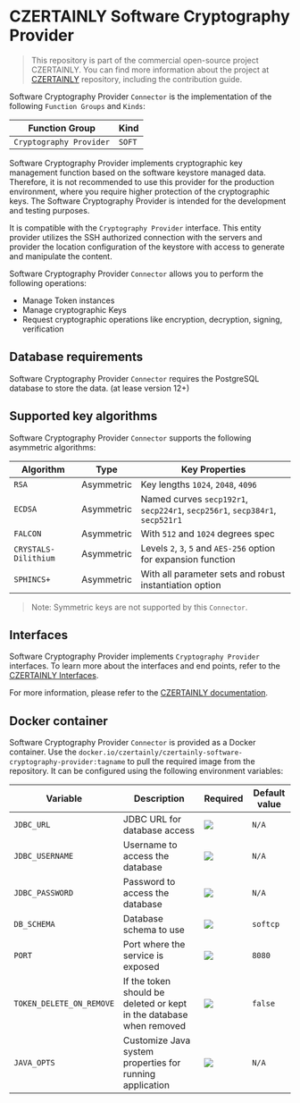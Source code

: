 # CZERTAINLY Software Cryptography Provider

> This repository is part of the commercial open-source project CZERTAINLY. You can find more information about the project at [CZERTAINLY](https://github.com/CZERTAINLY/CZERTAINLY) repository, including the contribution guide.

Software Cryptography Provider `Connector` is the implementation of the following `Function Groups` and `Kinds`:

| Function Group          | Kind   |
|-------------------------|--------|
| `Cryptography Provider` | `SOFT` |

Software Cryptography Provider implements cryptographic key management function based on the software keystore managed data. Therefore, it is not recommended to use this provider for the production environment, where you require higher protection of the cryptographic keys. The Software Cryptography Provider is intended for the development and testing purposes.

It is compatible with the `Cryptography Provider` interface. This entity provider utilizes the SSH authorized connection with the servers and provider the location configuration of the keystore with access to generate and manipulate the content.

Software Cryptography Provider `Connector` allows you to perform the following operations:
- Manage Token instances
- Manage cryptographic Keys
- Request cryptographic operations like encryption, decryption, signing, verification

## Database requirements

Software Cryptography Provider `Connector` requires the PostgreSQL database to store the data. (at lease version 12+)

## Supported key algorithms

Software Cryptography Provider `Connector` supports the following asymmetric algorithms:

| Algorithm            | Type       | Key Properties                                                               |
|----------------------|------------|------------------------------------------------------------------------------|
| `RSA`                | Asymmetric | Key lengths `1024`, `2048`, `4096`                                           |
| `ECDSA`              | Asymmetric | Named curves `secp192r1`, `secp224r1`, `secp256r1`, `secp384r1`, `secp521r1` |
| `FALCON`             | Asymmetric | With `512` and `1024` degrees spec                                           |
| `CRYSTALS-Dilithium` | Asymmetric | Levels `2`, `3`, `5` and `AES-256` option for expansion function             |
| `SPHINCS+`           | Asymmetric | With all parameter sets and robust instantiation option                      |

> Note: Symmetric keys are not supported by this `Connector`.

## Interfaces

Software Cryptography Provider implements `Cryptography Provider` interfaces. To learn more about the interfaces and end points, refer to the [CZERTAINLY Interfaces](https://github.com/CZERTAINLY/CZERTAINLY-Interfaces).

For more information, please refer to the [CZERTAINLY documentation](https://docs.czertainly.com).

## Docker container

Software Cryptography Provider `Connector` is provided as a Docker container. Use the `docker.io/czertainly/czertainly-software-cryptography-provider:tagname` to pull the required image from the repository. It can be configured using the following environment variables:

| Variable                 | Description                                                         | Required                                           | Default value |
|--------------------------|---------------------------------------------------------------------|----------------------------------------------------|---------------|
| `JDBC_URL`               | JDBC URL for database access                                        | ![](https://img.shields.io/badge/-YES-success.svg) | `N/A`         |
| `JDBC_USERNAME`          | Username to access the database                                     | ![](https://img.shields.io/badge/-YES-success.svg) | `N/A`         |
| `JDBC_PASSWORD`          | Password to access the database                                     | ![](https://img.shields.io/badge/-YES-success.svg) | `N/A`         |
| `DB_SCHEMA`              | Database schema to use                                              | ![](https://img.shields.io/badge/-NO-red.svg)      | `softcp`      |
| `PORT`                   | Port where the service is exposed                                   | ![](https://img.shields.io/badge/-NO-red.svg)      | `8080`        |
| `TOKEN_DELETE_ON_REMOVE` | If the token should be deleted or kept in the database when removed | ![](https://img.shields.io/badge/-NO-red.svg)      | `false`       |
| `JAVA_OPTS`              | Customize Java system properties for running application            | ![](https://img.shields.io/badge/-NO-red.svg)      | `N/A`         |